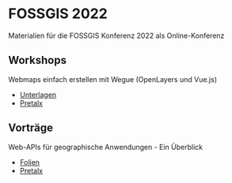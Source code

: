 # FOSSGIS 2022

Materialien für die FOSSGIS Konferenz 2022 als Online-Konferenz

## Workshops

Webmaps einfach erstellen mit Wegue (OpenLayers und Vue.js)
 - [Unterlagen](https://wegue-oss.github.io/wegue/#/workshop)
 - [Pretalx](https://pretalx.com/fossgis2022/talk/7CQQMY/)

## Vorträge

Web-APIs für geographische Anwendungen - Ein Überblick
- [Folien](https://meggsimum.github.io/fossgis2022/geo-api)
- [Pretalx](https://pretalx.com/fossgis2022/talk/TQVEL3/)

